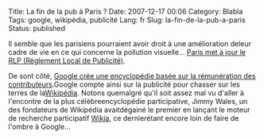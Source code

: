 Title: La fin de la pub à Paris ?
Date: 2007-12-17 00:06
Category: Blabla
Tags: google, wikipédia, publicité
Lang: fr
Slug: la-fin-de-la-pub-a-paris
Status: published

Il semble que les parisiens pourraient avoir droit à une amélioration deleur cadre de vie en ce qui concerne la pollution visuelle... [Paris met à jour le RLP (Règlement Local de Publicité)](http://www.lexpansion.com/economie/actualite-entreprise/le-projet-anti-affichage-de-paris-affole-les-publicitaires_136547.html).

De sont côté, [Google crée une encyclopédie basée sur la rémunération des contributeurs](http://www.lexpansion.com/economie/actualite-high-tech/google-s-attaque-a-wikipedia_136684.html).Google compte ainsi sur la publicité pour chasser sur les terres de la[Wikipédia](http://fr.wikipedia.org). Notons quemalgré qu'il soit assez mal vu d'aller à l'encontre de la plus célèbreencyclopédie participative, Jimmy Wales, un des fondateurs de Wikipédia avaitdégainé le premier en lançant le moteur de recherche participatif [Wikia](http://search.wikia.com/wiki/search:About/fr), ce dernierétant encore loin de faire de l'ombre à Google...
